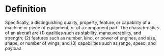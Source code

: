 # Definition

Specifically, a distinguishing quality, property, feature, or capability
of a machine or piece of equipment, or of a component part. The
characteristics of an aircraft are (1) qualities such as stability,
maneuverability, and strength; (2) features such as number, kind, or
power of engines, and size, shape, or number of wings; and (3)
capabilities such as range, speed, and payload.
